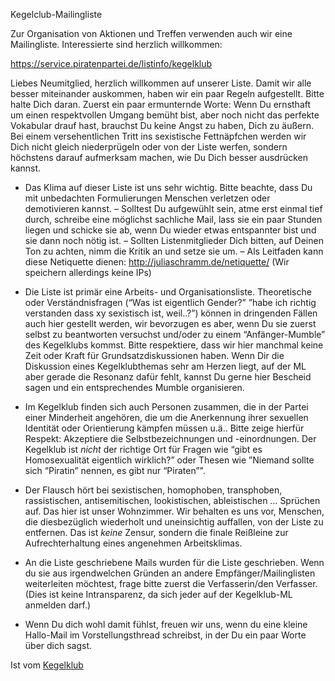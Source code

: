 Kegelclub-Mailingliste

Zur Organisation von Aktionen und Treffen verwenden auch wir eine Mailingliste. Interessierte sind herzlich willkommen:

https://service.piratenpartei.de/listinfo/kegelklub

Liebes Neumitglied, herzlich willkommen auf unserer Liste. Damit wir alle besser miteinander auskommen, haben wir ein paar Regeln aufgestellt. Bitte halte Dich daran. Zuerst ein paar ermunternde Worte: Wenn Du ernsthaft um einen respektvollen Umgang bemüht bist, aber noch nicht das perfekte Vokabular drauf hast, brauchst Du keine Angst zu haben, Dich zu äußern. Bei einem versehentlichen Tritt ins sexistische Fettnäpfchen werden wir Dich nicht gleich niederprügeln oder von der Liste werfen, sondern höchstens darauf aufmerksam machen, wie Du Dich besser ausdrücken kannst.

* Das Klima auf dieser Liste ist uns sehr wichtig. Bitte beachte, dass Du mit unbedachten Formulierungen Menschen verletzen oder demotivieren kannst. – Solltest Du aufgewühlt sein, atme erst einmal tief durch, schreibe eine möglichst sachliche Mail, lass sie ein paar Stunden liegen und schicke sie ab, wenn Du wieder etwas entspannter bist und sie dann noch nötig ist. – Sollten Listenmitglieder Dich bitten, auf Deinen Ton zu achten, nimm die Kritik an und setze sie um. – Als Leitfaden kann diese Netiquette dienen: http://juliaschramm.de/netiquette/ (Wir speichern allerdings keine IPs)

* Die Liste ist primär eine Arbeits- und Organisationsliste. Theoretische oder Verständnisfragen (“Was ist eigentlich Gender?” ”habe ich richtig verstanden dass xy sexistisch ist, weil..?”) können in dringenden Fällen auch hier gestellt werden, wir bevorzugen es aber, wenn Du sie zuerst selbst zu beantworten versuchst und/oder zu einem “Anfänger-Mumble” des Kegelklubs kommst. Bitte respektiere, dass wir hier manchmal keine Zeit oder Kraft für Grundsatzdiskussionen haben. Wenn Dir die Diskussion eines Kegelklubthemas sehr am Herzen liegt, auf der ML aber gerade die Resonanz dafür fehlt, kannst Du gerne hier Bescheid sagen und ein entsprechendes Mumble organisieren.

* Im Kegelklub finden sich auch Personen zusammen, die in der Partei einer Minderheit angehören, die um die Anerkennung ihrer sexuellen Identität oder Orientierung kämpfen müssen u.ä.. Bitte zeige hierfür Respekt: Akzeptiere die Selbstbezeichnungen und -einordnungen. Der Kegelklub ist *nicht* der richtige Ort für Fragen wie “gibt es Homosexualität eigentlich wirklich?” oder Thesen wie ”Niemand sollte sich “Piratin” nennen, es gibt nur “Piraten”".

* Der Flausch hört bei sexistischen, homophoben, transphoben, rassistischen, antisemitischen, lookistischen, ableistischen … Sprüchen auf. Das hier ist unser Wohnzimmer. Wir behalten es uns vor, Menschen, die diesbezüglich wiederholt und uneinsichtig auffallen, von der Liste zu entfernen. Das ist *keine* Zensur, sondern die finale Reißleine zur Aufrechterhaltung eines angenehmen Arbeitsklimas.

* An die Liste geschriebene Mails wurden für die Liste geschrieben. Wenn du sie aus irgendwelchen Gründen an andere Empfänger/Mailinglisten weiterleiten möchtest, frage bitte zuerst die Verfasserin/den Verfasser. (Dies ist keine Intransparenz, da sich jeder auf der Kegelklub-ML anmelden darf.)

* Wenn Du dich wohl damit fühlst, freuen wir uns, wenn du eine kleine Hallo-Mail im Vorstellungsthread schreibst, in der Du ein paar Worte über dich sagst.

Ist vom [Kegelklub](http://kegelklub.net/blog/mailingliste/)